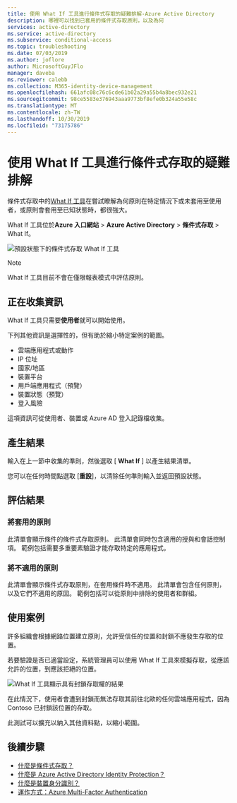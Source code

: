 ```yaml
---
title: 使用 What If 工具進行條件式存取的疑難排解-Azure Active Directory
description: 哪裡可以找到已套用的條件式存取原則，以及為何
services: active-directory
ms.service: active-directory
ms.subservice: conditional-access
ms.topic: troubleshooting
ms.date: 07/03/2019
ms.author: joflore
author: MicrosoftGuyJFlo
manager: daveba
ms.reviewer: calebb
ms.collection: M365-identity-device-management
ms.openlocfilehash: 661afc08c76c6cde61b02a29a55b4a8bec932e21
ms.sourcegitcommit: 98ce5583e376943aaa9773bf8efe0b324a55e58c
ms.translationtype: MT
ms.contentlocale: zh-TW
ms.lasthandoff: 10/30/2019
ms.locfileid: "73175786"
---
```

# <a name="troubleshooting-conditional-access-using-the-what-if-tool"></a>使用 What If 工具進行條件式存取的疑難排解

條件式存取中的[What If 工具](what-if-tool.md)在嘗試瞭解為何原則在特定情況下或未套用至使用者，或原則會套用至已知狀態時，都很強大。

What If 工具位於**Azure 入口網站** > **Azure Active Directory** > **條件式存取** > What If。

![預設狀態下的條件式存取 What If 工具](./media/troubleshoot-conditional-access-what-if/conditional-access-what-if-tool.png)

> [!NOTE]
> What If 工具目前不會在僅限報表模式中評估原則。

## <a name="gathering-information"></a>正在收集資訊

What If 工具只需要**使用者**就可以開始使用。 

下列其他資訊是選擇性的，但有助於縮小特定案例的範圍。

* 雲端應用程式或動作
* IP 位址 
* 國家/地區
* 裝置平台
* 用戶端應用程式（預覽）
* 裝置狀態（預覽） 
* 登入風險

這項資訊可從使用者、裝置或 Azure AD 登入記錄檔收集。

## <a name="generating-results"></a>產生結果

輸入在上一節中收集的準則，然後選取 [ **What If** ] 以產生結果清單。 

您可以在任何時間點選取 [**重設**]，以清除任何準則輸入並返回預設狀態。

## <a name="evaluating-results"></a>評估結果

### <a name="policies-that-will-apply"></a>將套用的原則

此清單會顯示條件的條件式存取原則。 此清單會同時包含適用的授與和會話控制項。 範例包括需要多重要素驗證才能存取特定的應用程式。

### <a name="policies-that-will-not-apply"></a>將不適用的原則

此清單會顯示條件式存取原則，在套用條件時不適用。 此清單會包含任何原則，以及它們不適用的原因。 範例包括可以從原則中排除的使用者和群組。

## <a name="use-case"></a>使用案例

許多組織會根據網路位置建立原則，允許受信任的位置和封鎖不應發生存取的位置。

若要驗證是否已適當設定，系統管理員可以使用 What If 工具來模擬存取，從應該允許的位置，到應該拒絕的位置。

![What If 工具顯示具有封鎖存取權的結果](./media/troubleshoot-conditional-access-what-if/conditional-access-what-if-results.png)

在此情況下，使用者會遭到封鎖而無法存取其前往北歐的任何雲端應用程式，因為 Contoso 已封鎖該位置的存取。

此測試可以擴充以納入其他資料點，以縮小範圍。

## <a name="next-steps"></a>後續步驟

* [什麼是條件式存取？](overview.md)
* [什麼是 Azure Active Directory Identity Protection？](../identity-protection/overview-v2.md)
* [什麼是裝置身分識別？](../devices/overview.md)
* [運作方式：Azure Multi-Factor Authentication](../authentication/concept-mfa-howitworks.md)
